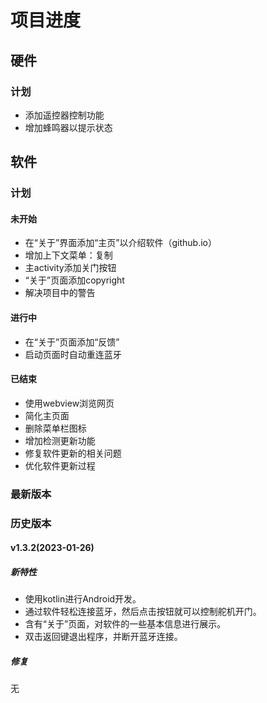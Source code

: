 # 项目进度

## 硬件

### 计划

- 添加遥控器控制功能
- 增加蜂鸣器以提示状态

## 软件

### 计划

#### 未开始

- 在“关于”界面添加“主页”以介绍软件（github.io）
- 增加上下文菜单：复制
- 主activity添加关门按钮
- “关于”页面添加copyright
- 解决项目中的警告

#### 进行中

- 在“关于”页面添加“反馈”
- 启动页面时自动重连蓝牙

#### 已结束

- 使用webview浏览网页
- 简化主页面
- 删除菜单栏图标
- 增加检测更新功能
- 修复软件更新的相关问题
- 优化软件更新过程

### 最新版本



### 历史版本

#### v1.3.2(2023-01-26)

##### 新特性

- 使用kotlin进行Android开发。
- 通过软件轻松连接蓝牙，然后点击按钮就可以控制舵机开门。
- 含有“关于”页面，对软件的一些基本信息进行展示。
- 双击返回键退出程序，并断开蓝牙连接。

##### 修复

无